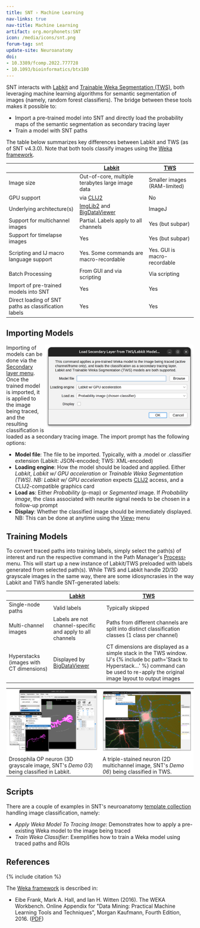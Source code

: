 ```yaml
---
title: SNT › Machine Learning
nav-links: true
nav-title: Machine Learning
artifact: org.morphonets:SNT
icon: /media/icons/snt.png
forum-tag: snt
update-site: Neuroanatomy
doi:
- 10.3389/fcomp.2022.777728
- 10.1093/bioinformatics/btx180
---
```


SNT interacts with [Labkit](../labkit) and [Trainable Weka Segmentation (TWS)](../tws), both leveraging  machine learning algorithms for semantic segmentation of images (namely, random forest classifiers). The bridge between these tools makes it possible to:

- Import a pre-trained model into SNT and directly load the probability maps of the semantic segmentation as secondary tracing layer
- Train a model with SNT paths

The table below summarizes key differences between Labkit and TWS (as of SNT v4.3.0). Note that both tools classify images using the [Weka framework](https://www.cs.waikato.ac.nz/ml/weka/).

|                                                      | **[Labkit](../labkit)**                              | **[TWS](../tws)**            |
|------------------------------------------------------|------------------------------------------------------|------------------------------|
| Image size                                           | Out-of-core, multiple terabytes large image data     | Smaller images (RAM-limited) |
| GPU support                                          | via [CLIJ2](https://clij.github.io/)                 | No                           |
| Underlying architecture(s)                           | [ImgLib2](/libs/imglib2) and [BigDataViewer](../bdv) | ImageJ                       |
| Support for multichannel images                      | Partial. Labels apply to all channels                | Yes (but subpar)             |
| Support for timelapse images                         | Yes                                                  | Yes (but subpar)             |
| Scripting and IJ macro language support              | Yes. Some commands are macro-recordable              | Yes. GUI is macro-recordable |
| Batch Processing                                     | From GUI and via scripting                           | Via scripting                |
| Import of pre-trained models into SNT                | Yes                                                  | Yes                          |
| Direct loading of SNT paths as classification labels | Yes                                                  | Yes                          |

## Importing Models

<img align="right" width="400" src="/media/plugins/snt/import-weka-model.png" title="Import Models prompt (v4.3.0)" />

Importing of models can be done via the [Secondary layer menu](manual#tracing-on-secondary-image-layer). Once the trained model is imported, it is applied to the image being traced, and the resulting classification is loaded as a secondary tracing image. The import prompt has the following options:

- **Model file**: The file to be imported. Typically, with a .model or .classifier extension (Labkit: JSON-encoded; TWS: XML-encoded)
- **Loading engine**: How the model should be loaded and applied. Either *Labkit*, *Labkit w/ GPU acceleration* or *Trainable Weka Segmentation (TWS). NB: Labkit w/ GPU acceleration* expects [CLIJ2](https://clij.github.io/) access, and a CLIJ2-compatible graphics card
- **Load as**: Either *Probability* (p-map) or *Segmented* image. If *Probability image*, the class associated with neurite signal needs to be chosen in a follow-up prompt
- **Display**: Whether the classified image should be immediately displayed. NB: This can be done at anytime using the [View›](./manual#view) menu

## Training Models

To convert traced paths into training labels, simply select the path(s) of interest and run the respective command in the Path Manager's [Process›](manual#process-) menu. This will start up a new instance of Labkit/TWS preloaded with labels generated from selected path(s).
While TWS and Labkit handle 2D/3D grayscale images in the same way, there are some idiosyncrasies in the way Labkit and TWS handle SNT-generated labels:

|                                         | **[Labkit](../labkit)**                                   | **[TWS](../tws)**                                                                                                                                                                               |
|-----------------------------------------|-----------------------------------------------------------|-------------------------------------------------------------------------------------------------------------------------------------------------------------------------------------------------|
| Single-node paths                       | Valid labels                                              | Typically skipped                                                                                                                                                                               |
| Multi-channel images                    | Labels are not channel-specific and apply to all channels | Paths from different channels are split into distinct classification classes (1 class per channel)                                                                                              |
| Hyperstacks (images with CT dimensions) | Displayed by [BigDataViewer](../bdv)                      | CT dimensions are displayed as a simple stack in the TWS window. IJ's {% include bc path='Stack to Hyperstack...' %} command can be used to re-apply the original image layout to output images |

<table>
  <tr style="background-color:white">
    <td style="width:50%">
    <img width="100%" src="/media/plugins/snt/snt-labkit-training.png" title="SNT Paths as classifier labels: Labkit" />
    </td>
    <td style="width:50%">
    <img  width="100%" src="/media/plugins/snt/snt-tws-training.png" title="SNT Paths as classifier labels: TWS" />
    </td>
  </tr>
  <tr style="background-color:white">
    <td style="width:50%">
    Drosophila OP neuron (3D grayscale image, SNT's <i>Demo 03</i>) being classified in Labkit.
    </td>
    <td style="width:50%">
    A triple-stained neuron (2D multichannel image, SNT's <i>Demo 06</i>) being classified in TWS.
    </td>
  </tr>
</table>

## Scripts

There are a couple of examples in SNT's neuroanatomy [template collection](scripting#bundled-templates) handling image classification, namely:

- *Apply Weka Model To Tracing Image*: Demonstrates how to apply a pre-existing Weka model to the image being traced
- *Train Weka Classifier*:   Exemplifies how to train a Weka model using traced paths and ROIs 

## References

{% include citation %}

The [Weka framework](https://waikato.github.io/weka-wiki/citing_weka/) is described in:

- Eibe Frank, Mark A. Hall, and Ian H. Witten (2016). The WEKA Workbench. 
  Online Appendix for "Data Mining: Practical Machine Learning Tools and 
  Techniques", Morgan Kaufmann, Fourth Edition, 2016. ([PDF](https://www.cs.waikato.ac.nz/ml/weka/Witten_et_al_2016_appendix.pdf))
